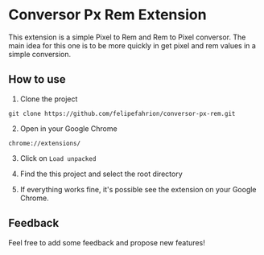 # Conversor Px Rem Extension

This extension is a simple Pixel to Rem and Rem to Pixel conversor. 
The main idea for this one is to be more quickly in get pixel and rem values in a simple conversion.
## How to use
1. Clone the project
```
git clone https://github.com/felipefahrion/conversor-px-rem.git
```

2. Open in your Google Chrome
```
chrome://extensions/
```

3. Click on ```Load unpacked```


4. Find the this project and select the root directory

5. If everything works fine, it's possible see the extension on your Google Chrome.

## Feedback

Feel free to add some feedback and propose new features!
